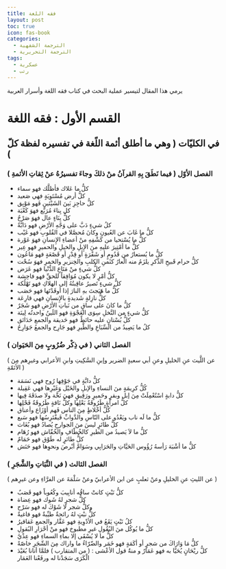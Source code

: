 ```yaml
---
title: فقه اللغة
layout: post
toc: true
icon: fas-book
categories:
  - الترجمة الشفهية
  - الترجمة التحريرية
tags:
  - عسكرية
  - رتب
---
```


يرمي هذا المقال لتيسير عملية البحث في كتاب فقه اللغة وأسرار العربية

# القسم الأول : فقه اللغة

## في الكليّات ( وهي ما أطلق أئمة اللًغة في تفسيره لفظة كلّ )

### الفصل الأوّل ( فيما نَطَقَ بِهِ القرآنُ منْ ذلكَ وجاءَ تفسيرُهُ عنْ ثِقاتِ الأئمةِ )

* كلُّ ما عَلاك فأظلَّك فهو سماء
* كلُّ أرض مُسْتَوِيَةٍ فهي صَعيد
* كلُّ حاجِزِ بَينَ الشَيْئينِ فَهو مَوْبِق
* كل بِناءَ مُرَبَّع فهوَ كَعْبَة
* كلُّ بِنَاءٍ عال فهوَ صَرْحٌ
* كلُ شيءٍ دَبَّ على وَجْهِ الأرْضِ فهو دَابَّةٌ
* كلُّ ما غَابَ عن العُيونِ وكانَ مُحصَّلا في القُلوبِ فهو غَيْب
* كلُّ ما يُسْتحيا من كَشْفِهِ منْ أعضاءِ الإِنسانِ فهوَ عَوْرة
* كلُّ ما أمْتِيرَ عليهِ منَ الإِبلِ والخيلِ والحميرِ فهو عِير
* كلُّ ما يُستعارُ من قَدُومٍ أو شَفْرَةٍ أو قِدْرٍ أو قَصْعَةٍ فهو مَاعُون
* كلُّ حرام قَبيحِ الذِّكرِ يلزَمُ منه الْعارُ كثَمنِ الكلبِ والخِنزيرِ والخمرِ فهوَ سُحْت
* كلُّ شيءٍ منْ مَتَاعِ الدُّنْيا فهو عَرَض
* كلُّ أمْرٍ لا يكون مُوَافِقاً للحقِّ فهو فاحِشة
* كلُّ شيءٍ تَصيرُ عاقِبتُهُ إلى الهلاكِ فهو تَهْلُكة
* كلُّ ما هَيَجتَ بهِ النارَ إذا أوقَدْتَها فهو حَصَب
* كلُّ نازِلةٍ شَديدةٍ بالإِنسانِ فهي قارِعَة
* كلُّ ما كانَ على ساقٍ من نَباتِ الأرْضِ فهو شَجَرٌ
* كلُّ شيءٍ من النَّخلِ سِوَى العَجْوَةِ فهو اللَينُ واحدتُه لِينَة
* كلُّ بُسْتانٍ عليه حائطٌ فهو حَديقة والجمع حَدَائق
* كلُ ما يَصِيدُ من السِّبَاعِ والطَّيرِ فهو جَارِح والجمعُ جَوَارِحُ

### الفصل الثاني ( في ذِكْر ضُرُوبٍ مِنَ الحَيَوان )

( عن اللَّيث عنِ الخليلِ وعنِ أبي سعيدٍ الضرير وإبنِ السَّكِيتِ وابنِ الأعرابي وغيرِهم مِنَ الأئمّةِ )

* كلُّ دابَّةٍ في جَوْفِها رُوح فهي نَسَمَة
* كُلُّ كرِيمَةٍ منَ النساءِ والإبلِ والخَيْل وَغَيْرِها فهي عَقِيلة
* كلُّ دابةٍ اسْتُعْمِلَتْ مِنَ إبل وبقرٍ وحَميرٍ ورَقِيقٍ فهيَ نَخَّة ولا صدَقَةَ فِيها
* كلُّ امرأةٍ طَرُوقَةُ بَعْلِها وكلُّ نَاقةٍ طَرُوقَةُ فَحْلِها
* كُلُّ أخْلاطٍ مِنَ الناس فَهم أوْزَاع وأعناق
* كلُّ ما لَه ناب ويَعْدُو على النّاسِ والدَّوابِّ فَيفْتَرِسُها فهو سَبع
* كلُّ طائرٍ ليسَ منَ الجوارحِ يُصادُ فهو بُغَاث
* كلُّ ما لاَ يَصيدُ من الطيرِ كالخُطّافِ والخُفّاش فهو رُهَام
* كلُّ طائرٍ له طَوْق فهو حَمَامٌ
* كلُّ ما أشْبَهَ رَأسهُ رُؤُوس الحَيَّاتِ والحَرَابِي وسَوَامَّ أبْرصَ ونحوِها فهو حَنَش

### الفصل الثالث ( في النَّبَاتِ والشَّجَرِ )

( عن الليثِ عنِ الخليلِ وعنْ ثعلبٍ عن ابن الأعرابيّ وعنْ سَلْمَةَ عن الفرَّاءِ وعن غيرِهم )

* كلُّ نَبْتٍ كانتْ ساقُه أنابِيبَ وكُعُوباً فهو قَصَبٌ
* كلُّ شجرٍ لهُ شَوك فهو عِضاة
* وكلُّ شجر لا شَوْكَ له فهو سَرْح
* كلُّ نبْتٍ لهُ رائحةٌ طيِّبةٌ فهو فاغيةٌ
* كلُ نَبْتٍ يَقَعُ في الأدْوِيةِ فهو عَقَّار والجمع عَقاقيرُ
* كلُّ ما يُوكُل منَ البُقُولِ غيرِ مطبوخ فهو منْ أحْرَارِ البُقولِ
* كلُّ ما لا يُسْقَى إلا بماءِ السماءِ فهو عِذْيٌ
* كلُّ مَا وَارَاكَ من شجرٍ أو أكَمَةٍ فهو خَمَر والضّرّاءُ ما واراك مِنَ الشّجَرِ خاصّةً
* كلُّ ريْحَانٍ يُحَيَّا به فهو عَمَارٌ و منهُُ قول الأعْشى : ( من المتقارب ) فلمَّا أتانا بُعَيْدَ الْكَرَى سَجَدْنا له ورفَعْنا العَمَار